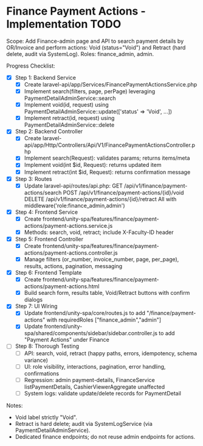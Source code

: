 # Finance Payment Actions - Implementation TODO

Scope: Add Finance-admin page and API to search payment details by OR/Invoice and perform actions: Void (status="Void") and Retract (hard delete, audit via SystemLog). Roles: finance_admin, admin.

Progress Checklist:
- [x] Step 1: Backend Service
  - [x] Create laravel-api/app/Services/FinancePaymentActionsService.php
  - [x] Implement search(filters, page, perPage) leveraging PaymentDetailAdminService::search
  - [x] Implement void(id, request) using PaymentDetailAdminService::update(['status' => 'Void', ...])
  - [x] Implement retract(id, request) using PaymentDetailAdminService::delete
- [x] Step 2: Backend Controller
  - [x] Create laravel-api/app/Http/Controllers/Api/V1/FinancePaymentActionsController.php
  - [x] Implement search(Request): validates params; returns items/meta
  - [x] Implement void(int $id, Request): returns updated item
  - [x] Implement retract(int $id, Request): returns confirmation message
- [x] Step 3: Routes
  - [x] Update laravel-api/routes/api.php: 
        GET  /api/v1/finance/payment-actions/search
        POST /api/v1/finance/payment-actions/{id}/void
        DELETE /api/v1/finance/payment-actions/{id}/retract
        All with middleware('role:finance_admin,admin')
- [x] Step 4: Frontend Service
  - [x] Create frontend/unity-spa/features/finance/payment-actions/payment-actions.service.js
  - [x] Methods: search, void, retract; include X-Faculty-ID header
- [x] Step 5: Frontend Controller
  - [x] Create frontend/unity-spa/features/finance/payment-actions/payment-actions.controller.js
  - [x] Manage filters (or_number, invoice_number, page, per_page), results, actions, pagination, messaging
- [x] Step 6: Frontend Template
  - [x] Create frontend/unity-spa/features/finance/payment-actions/payment-actions.html
  - [x] Build search form, results table, Void/Retract buttons with confirm dialogs
- [x] Step 7: UI Wiring
  - [x] Update frontend/unity-spa/core/routes.js to add "/finance/payment-actions" with requiredRoles ["finance_admin","admin"]
  - [x] Update frontend/unity-spa/shared/components/sidebar/sidebar.controller.js to add "Payment Actions" under Finance
- [ ] Step 8: Thorough Testing
  - [ ] API: search, void, retract (happy paths, errors, idempotency, schema variance)
  - [ ] UI: role visibility, interactions, pagination, error handling, confirmations
  - [ ] Regression: admin payment-details, FinanceService listPaymentDetails, CashierViewerAggregate unaffected
  - [ ] System logs: validate update/delete records for PaymentDetail

Notes:
- Void label strictly "Void".
- Retract is hard delete; audit via SystemLogService (via PaymentDetailAdminService).
- Dedicated finance endpoints; do not reuse admin endpoints for actions.
